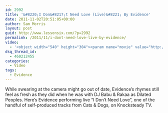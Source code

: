 ```yaml
---
id: 2992
title: '&#8220;I Don&#8217;t Need Love (Live)&#8221; By Evidence'
date: 2011-11-02T20:51:05+00:00
author: Sam Morris
layout: post
guid: http://www.lessonsix.com/?p=2992
permalink: /2011/11/i-dont-need-love-live-by-evidence/
video:
  - '<object width="540" height="304"><param name="movie" value="http://www.youtube.com/v/jgEM_ydq2u8?version=3&amp;hl=en_GB"></param><param name="allowFullScreen" value="true"></param><param name="allowscriptaccess" value="always"></param><embed src="http://www.youtube.com/v/jgEM_ydq2u8?version=3&amp;hl=en_GB" type="application/x-shockwave-flash" width="540" height="304" allowscriptaccess="always" allowfullscreen="true"></embed></object>'
dsq_thread_id:
  - 460212455
categories:
  - Video
tags:
  - Evidence
---
```

While swearing at the camera might go out of date, Evidence&#8217;s rhymes still feel as fresh as they did when he was with DJ Babu & Rakaa as Dilated Peoples. Here&#8217;s Evidence performing live &#8220;I Don&#8217;t Need Love&#8221;, one of the handful of self-produced tracks from Cats & Dogs, on Knocksteady TV.